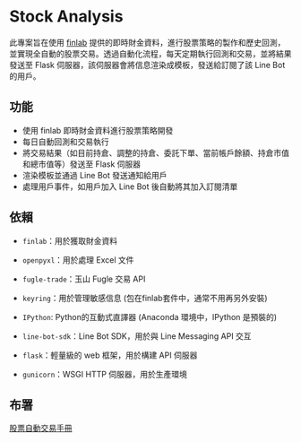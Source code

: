 # Stock Analysis

此專案旨在使用 [finlab](https://ai.finlab.tw/) 提供的即時財金資料，進行股票策略的製作和歷史回測，並實現全自動的股票交易。透過自動化流程，每天定期執行回測和交易，並將結果發送至 Flask 伺服器，該伺服器會將信息渲染成模板，發送給訂閱了該 Line Bot 的用戶。

## 功能
- 使用 finlab 即時財金資料進行股票策略開發
- 每日自動回測和交易執行
- 將交易結果（如目前持倉、調整的持倉、委託下單、當前帳戶餘額、持倉市值和總市值等）發送至 Flask 伺服器
- 渲染模板並通過 Line Bot 發送通知給用戶
- 處理用戶事件，如用戶加入 Line Bot 後自動將其加入訂閱清單

## 依賴
- `finlab`：用於獲取財金資料
- `openpyxl`：用於處理 Excel 文件
- `fugle-trade`：玉山 Fugle 交易 API
- `keyring`：用於管理敏感信息 (包在finlab套件中，通常不用再另外安裝)
- `IPython`: Python的互動式直譯器 (Anaconda 環境中，IPython 是預裝的)

- `line-bot-sdk`：Line Bot SDK，用於與 Line Messaging API 交互
- `flask`：輕量級的 web 框架，用於構建 API 伺服器
- `gunicorn`：WSGI HTTP 伺服器，用於生產環境

## 布署
[股票自動交易手冊](https://hackmd.io/@RPTu-Li-R66a9lr4Fb9qEg/BJpNu1QSC/%2FSy7PQ0BB0)
